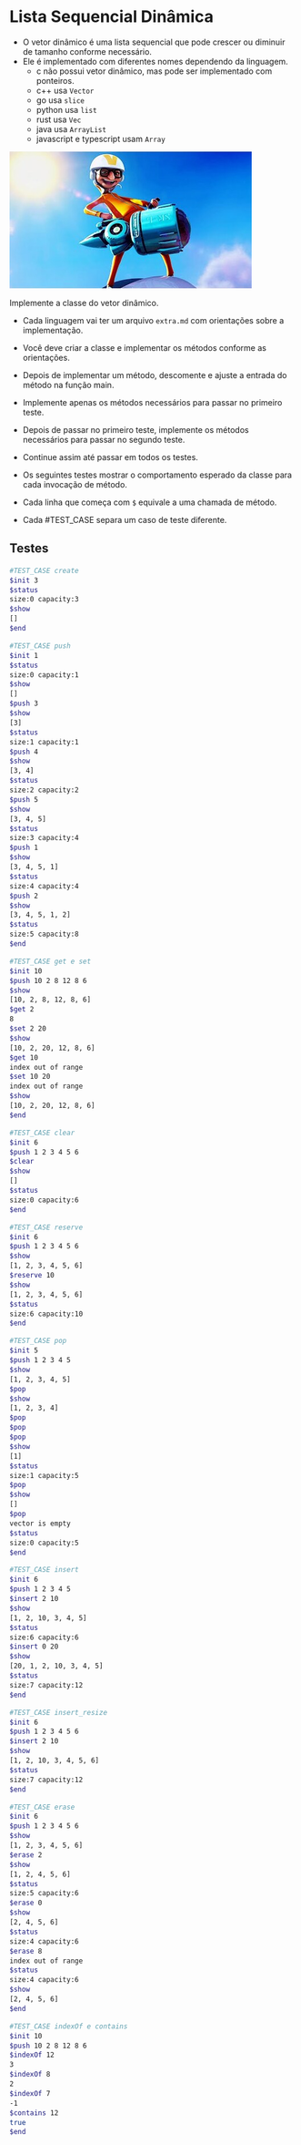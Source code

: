 # Lista Sequencial Dinâmica

- O vetor dinâmico é uma lista sequencial que pode crescer ou diminuir de tamanho conforme necessário.
- Ele é implementado com diferentes nomes dependendo da linguagem.
  - c não possui vetor dinâmico, mas pode ser implementado com ponteiros.
  - c++ usa `Vector`
  - go usa `slice`
  - python usa `list`
  - rust usa `Vec`
  - java usa `ArrayList`
  - javascript e typescript usam `Array`

![_](cover.jpg)

Implemente a classe do vetor dinâmico.

- Cada linguagem vai ter um arquivo `extra.md` com orientações sobre a implementação.
- Você deve criar a classe e implementar os métodos conforme as orientações.
- Depois de implementar um método, descomente e ajuste a entrada do método na função main.
- Implemente apenas os métodos necessários para passar no primeiro teste.
- Depois de passar no primeiro teste, implemente os métodos necessários para passar no segundo teste.
- Continue assim até passar em todos os testes.

- Os seguintes testes mostrar o comportamento esperado da classe para cada invocação de método.
- Cada linha que começa com `$` equivale a uma chamada de método.
- Cada #TEST_CASE separa um caso de teste diferente.

## Testes

```bash
#TEST_CASE create
$init 3
$status
size:0 capacity:3
$show
[]
$end
```

```bash
#TEST_CASE push
$init 1
$status
size:0 capacity:1
$show
[]
$push 3
$show
[3]
$status
size:1 capacity:1
$push 4
$show
[3, 4]
$status
size:2 capacity:2
$push 5
$show
[3, 4, 5]
$status
size:3 capacity:4
$push 1
$show
[3, 4, 5, 1]
$status
size:4 capacity:4
$push 2
$show
[3, 4, 5, 1, 2]
$status
size:5 capacity:8
$end
```

```bash
#TEST_CASE get e set
$init 10
$push 10 2 8 12 8 6
$show
[10, 2, 8, 12, 8, 6]
$get 2
8
$set 2 20
$show
[10, 2, 20, 12, 8, 6]
$get 10
index out of range
$set 10 20
index out of range
$show
[10, 2, 20, 12, 8, 6]
$end
```

```bash
#TEST_CASE clear
$init 6
$push 1 2 3 4 5 6
$clear
$show
[]
$status
size:0 capacity:6
$end
```

```bash
#TEST_CASE reserve
$init 6
$push 1 2 3 4 5 6
$show
[1, 2, 3, 4, 5, 6]
$reserve 10
$show
[1, 2, 3, 4, 5, 6]
$status
size:6 capacity:10
$end
```

```bash
#TEST_CASE pop
$init 5
$push 1 2 3 4 5
$show
[1, 2, 3, 4, 5]
$pop
$show
[1, 2, 3, 4]
$pop
$pop
$pop
$show
[1]
$status
size:1 capacity:5
$pop
$show
[]
$pop
vector is empty
$status
size:0 capacity:5
$end
```

```bash
#TEST_CASE insert
$init 6
$push 1 2 3 4 5
$insert 2 10
$show
[1, 2, 10, 3, 4, 5]
$status
size:6 capacity:6
$insert 0 20
$show
[20, 1, 2, 10, 3, 4, 5]
$status
size:7 capacity:12
$end
```

```bash
#TEST_CASE insert_resize
$init 6
$push 1 2 3 4 5 6
$insert 2 10
$show
[1, 2, 10, 3, 4, 5, 6]
$status
size:7 capacity:12
$end
```

```bash
#TEST_CASE erase
$init 6
$push 1 2 3 4 5 6
$show
[1, 2, 3, 4, 5, 6]
$erase 2
$show
[1, 2, 4, 5, 6]
$status
size:5 capacity:6
$erase 0
$show
[2, 4, 5, 6]
$status
size:4 capacity:6
$erase 8
index out of range
$status
size:4 capacity:6
$show
[2, 4, 5, 6]
$end
```

```bash
#TEST_CASE indexOf e contains
$init 10
$push 10 2 8 12 8 6
$indexOf 12
3
$indexOf 8
2
$indexOf 7
-1
$contains 12
true
$end
```
